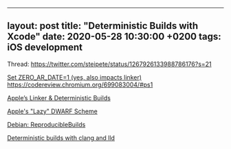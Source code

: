 
---
layout: post
title:  "Deterministic Builds with Xcode"
date:   2020-05-28 10:30:00 +0200
tags: iOS development
---

Thread: https://twitter.com/steipete/status/1267926133988786176?s=21

[Set ZERO_AR_DATE=1 (yes, also impacts linker)](https://twitter.com/daniel_dunbar/status/1268398413353082881?s=21)
https://codereview.chromium.org/699083004/#ps1

[Apple’s Linker & Deterministic Builds](https://milen.me/writings/apple-linker-ld64-deterministic-builds-oso-prefix/)

[Apple's "Lazy" DWARF Scheme](http://wiki.dwarfstd.org/index.php?title=Apple%27s_%22Lazy%22_DWARF_Scheme)

[Debian: ReproducibleBuilds](https://wiki.debian.org/ReproducibleBuilds/History)

[Deterministic builds with clang and lld](http://blog.llvm.org/2019/11/deterministic-builds-with-clang-and-lld.html)